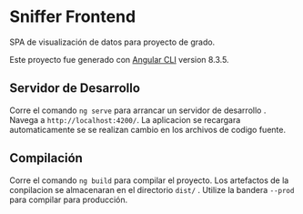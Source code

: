 # Sniffer Frontend

SPA de visualización de datos para proyecto de grado.

Este proyecto fue generado con [Angular CLI](https://github.com/angular/angular-cli) version 8.3.5.

## Servidor de Desarrollo

Corre el comando `ng serve` para arrancar un servidor de desarrollo . Navega a `http://localhost:4200/`. La aplicacion se recargara automaticamente se se realizan cambio en los archivos de codigo fuente.


## Compilación

Corre el comando `ng build` para compilar el proyecto. Los artefactos de la conpilacion se almacenaran en el directorio `dist/` . Utilize la bandera `--prod` para compilar para producción.
